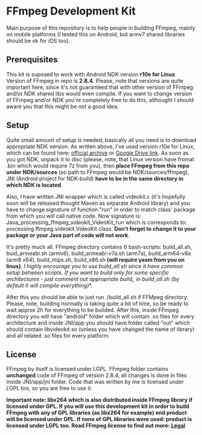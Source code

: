 # FFmpeg Development Kit
Main purpose of this repository is to help people in building FFmpeg, mainly on mobile platforms
(I tested this on Android, but armv7 shared libraries should be ok for iOS too).

## Prerequisites
This kit is suposed to work with Android NDK version **r10e for Linux**. Version of FFmpeg in repo is **2.8.4**. Please, note that 
versions are quite important here, since it's not guaranteed that with other version of FFmpeg and/or NDK shared libs 
would even compile. If you want to change version of FFmpeg and/or NDK you're completely free to do this, althought I should aware you 
that this might be not a good idea. 

## Setup
Quite small amount of setup is needed, basically all you need is to download appropriate NDK version. As written above, I've used 
version r10e for Linux, which can be found here: [official archive](http://dl.google.com/android/ndk/android-ndk-r10e-linux-x86.bin) or 
[Google Drive link](https://drive.google.com/file/d/0B0s4e6ONpUoVaWNvTHNVRWdCdHc/view?usp=sharing).
As soon as you got NDK, unpack it to disc (please, note, that Linux version have fromat .bin which would require 7z from you), then 
**place FFmpeg from this repo under NDK/sources** (so path to FFmpeg would be NDK/sources/ffmpeg), JNI (Android project for NDK-build) 
**have to be in the same directory in which NDK is located**. 

Also, I have written JNI wrapper which is called videokit.c (it's hopefully soon will be released thought Maven
as separate Android library) and you have to change signature of function "run" in order to match class' package from 
which you will call native code. Now signature is: Java_processing_ffmpeg_videokit_VideoKit_run which is corresponds to: 
processing.ffmpeg.videokit.VideoKit class. **Don't forget to change it to your package or your Java part of code will not work**.

It's pretty much all. FFmpeg directory contains 6 bash-scripts: build_all.sh, buid_armeabi.sh (armv6), build_armeabi-v7a.sh (arm7a), 
build_arm64-v8a (arm8 x64), build_mips.sh, build_x86.sh **(will require yasm from you on linux)**. 
**I highly encourage you to use build_all.sh since it have common setup 
between scripts. If you want to build only for some specific architectures - just comment out appropriate build_* in build_all.sh
(by default it will compile everything)**.

After this you should be able to just run ./build_all.sh if FFMpeg directory. Please, note, building normally is taking quite a 
bit of time, so be ready to wait approx 2h for everything to be builded. After this, inside FFmpeg directory you will have 
"android" folder which will contain .so files for every architecture and inside JNI/app you should have folder called "out" 
which should contain libvideokit.so (unless you have changed the name of library) and all related .so files for every platform. 

## License
FFmpeg by itself is licensed under LGPL. FFmpeg folder contains **unchanged** code of FFmpeg of version 2.8.4, all changes 
is done in files inside JNI/app/jni folder. Code that was written by me is licensed under LGPL too, so you are free to use it.

**Important note: libx264 which is also distributed inside FFmpeg library if licensed under GPL. If you will use this development 
kit in order to build FFmpeg with any of GPL libraries (as libx264 for example) end product will be licensed under GPL. 
If none of GPL libraries were used: product is licensed under LGPL too. Read FFmpeg license to find out more: 
[Legal](https://ffmpeg.org/legal.html)**

